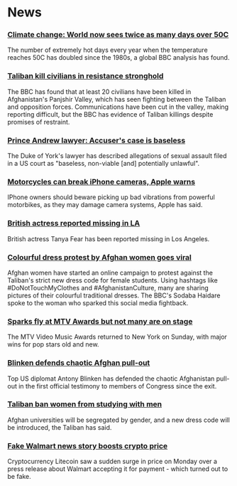 # News
### [Climate change: World now sees twice as many days over 50C](https://www.bbc.com/news/science-environment-58494641)
The number of extremely hot days every year when the temperature reaches 50C has doubled since the 1980s, a global BBC analysis has found.
### [Taliban kill civilians in resistance stronghold](https://www.bbc.com/news/world-asia-58545892)
The BBC has found that at least 20 civilians have been killed in Afghanistan's Panjshir Valley, which has seen fighting between the Taliban and opposition forces. Communications have been cut in the valley, making reporting difficult, but the BBC has evidence of Taliban killings despite promises of restraint.
### [Prince Andrew lawyer: Accuser's case is baseless](https://www.bbc.com/news/uk-58550197)
The Duke of York's lawyer has described allegations of sexual assault filed in a US court as "baseless, non-viable [and] potentially unlawful".
### [Motorcycles can break iPhone cameras, Apple warns](https://www.bbc.com/news/technology-58507764)
IPhone owners should beware picking up bad vibrations from powerful motorbikes, as they may damage camera systems, Apple has said.
### [British actress reported missing in LA](https://www.bbc.com/news/entertainment-arts-58543496)
British actress Tanya Fear has been reported missing in Los Angeles.
### [Colourful dress protest by Afghan women goes viral](https://www.bbc.com/news/world-asia-58550335)
Afghan women have started an online campaign to protest against the Taliban's strict new dress code for female students. Using hashtags like #DoNotTouchMyClothes and #AfghanistanCulture, many are sharing pictures of their colourful traditional dresses. The BBC's Sodaba Haidare spoke to the woman who sparked this social media fightback.
### [Sparks fly at MTV Awards but not many are on stage](https://www.bbc.com/news/entertainment-arts-58543114)
The MTV Video Music Awards returned to New York on Sunday, with major wins for pop stars old and new.
### [Blinken defends chaotic Afghan pull-out](https://www.bbc.com/news/world-us-canada-58550475)
Top US diplomat Antony Blinken has defended the chaotic Afghanistan pull-out in the first official testimony to members of Congress since the exit.
### [Taliban ban women from studying with men](https://www.bbc.com/news/world-asia-58537081)
Afghan universities will be segregated by gender, and a new dress code will be introduced, the Taliban has said.
### [Fake Walmart news story boosts crypto price](https://www.bbc.com/news/technology-58545944)
Cryptocurrency Litecoin saw a sudden surge in price on Monday over a press release about Walmart accepting it for payment - which turned out to be fake. 

